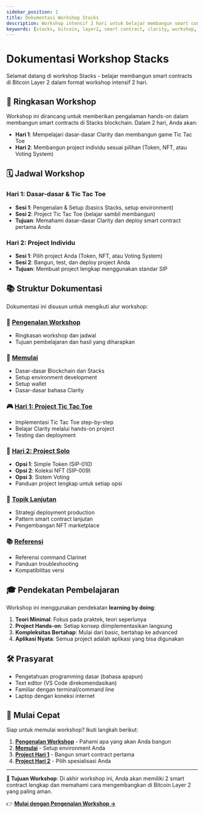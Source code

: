 ```yaml
---
sidebar_position: 1
title: Dokumentasi Workshop Stacks
description: Workshop intensif 2 hari untuk belajar membangun smart contracts di Bitcoin Layer 2 dengan Stacks blockchain
keywords: [stacks, bitcoin, layer2, smart contract, clarity, workshop, blockchain, web3, cryptocurrency, development]
---
```


# Dokumentasi Workshop Stacks

Selamat datang di workshop Stacks - belajar membangun smart contracts di Bitcoin Layer 2 dalam format workshop intensif 2 hari.

## 🎯 Ringkasan Workshop

Workshop ini dirancang untuk memberikan pengalaman hands-on dalam membangun smart contracts di Stacks blockchain. Dalam 2 hari, Anda akan:

- **Hari 1**: Mempelajari dasar-dasar Clarity dan membangun game Tic Tac Toe
- **Hari 2**: Membangun project individu sesuai pilihan (Token, NFT, atau Voting System)

## 🗓️ Jadwal Workshop

### Hari 1: Dasar-dasar & Tic Tac Toe
- **Sesi 1**: Pengenalan & Setup (basics Stacks, setup environment)
- **Sesi 2**: Project Tic Tac Toe (belajar sambil membangun)
- **Tujuan**: Memahami dasar-dasar Clarity dan deploy smart contract pertama Anda

### Hari 2: Project Individu
- **Sesi 1**: Pilih project Anda (Token, NFT, atau Voting System)
- **Sesi 2**: Bangun, test, dan deploy project Anda
- **Tujuan**: Membuat project lengkap menggunakan standar SIP

## 📚 Struktur Dokumentasi

Dokumentasi ini disusun untuk mengikuti alur workshop:

### 🎯 [Pengenalan Workshop](./01-workshop-intro/)
- Ringkasan workshop dan jadwal
- Tujuan pembelajaran dan hasil yang diharapkan

### 🚀 [Memulai](./02-getting-started/) 
- Dasar-dasar Blockchain dan Stacks
- Setup environment development
- Setup wallet
- Dasar-dasar bahasa Clarity

### 🎮 [Hari 1: Project Tic Tac Toe](./03-day1-tic-tac-toe/)
- Implementasi Tic Tac Toe step-by-step
- Belajar Clarity melalui hands-on project
- Testing dan deployment

### 💼 [Hari 2: Project Solo](./04-day2-solo-projects/)
- **Opsi 1**: Simple Token (SIP-010)
- **Opsi 2**: Koleksi NFT (SIP-009)  
- **Opsi 3**: Sistem Voting
- Panduan project lengkap untuk setiap opsi

### 🔧 [Topik Lanjutan](./05-advanced-topics/)
- Strategi deployment production
- Pattern smart contract lanjutan
- Pengembangan NFT marketplace

### 📚 [Referensi](./06-reference/)
- Referensi command Clarinet
- Panduan troubleshooting
- Kompatibilitas versi

## 🎓 Pendekatan Pembelajaran

Workshop ini menggunakan pendekatan **learning by doing**:

1. **Teori Minimal**: Fokus pada praktek, teori seperlunya
2. **Project Hands-on**: Setiap konsep diimplementasikan langsung
3. **Kompleksitas Bertahap**: Mulai dari basic, bertahap ke advanced
4. **Aplikasi Nyata**: Semua project adalah aplikasi yang bisa digunakan

## 🛠️ Prasyarat

- Pengetahuan programming dasar (bahasa apapun)
- Text editor (VS Code direkomendasikan)
- Familiar dengan terminal/command line
- Laptop dengan koneksi internet

## 🚀 Mulai Cepat

Siap untuk memulai workshop? Ikuti langkah berikut:

1. **[Pengenalan Workshop](./01-workshop-intro/)** - Pahami apa yang akan Anda bangun
2. **[Memulai](./02-getting-started/)** - Setup environment Anda  
3. **[Project Hari 1](./03-day1-tic-tac-toe/)** - Bangun smart contract pertama
4. **[Project Hari 2](./04-day2-solo-projects/)** - Pilih spesialisasi Anda

---

**🎯 Tujuan Workshop**: Di akhir workshop ini, Anda akan memiliki 2 smart contract lengkap dan memahami cara mengembangkan di Bitcoin Layer 2 yang paling aman.

👉 **[Mulai dengan Pengenalan Workshop →](./01-workshop-intro/)**